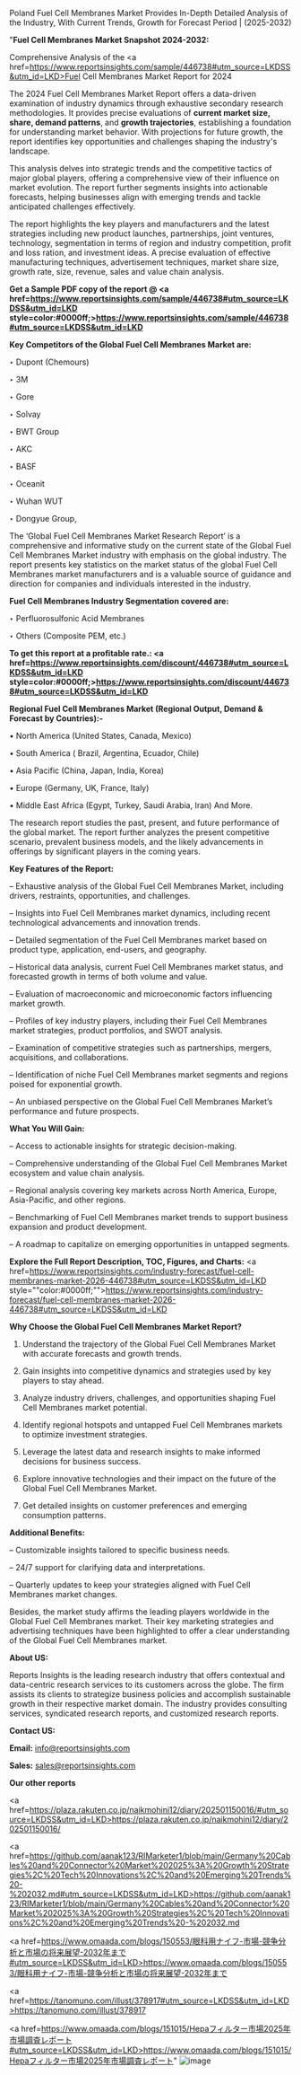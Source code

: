 Poland Fuel Cell Membranes Market Provides In-Depth Detailed Analysis of the Industry, With Current Trends, Growth for Forecast Period | (2025-2032)

"<strong>Fuel Cell Membranes Market Snapshot 2024-2032:</strong>

Comprehensive Analysis of the <a href=https://www.reportsinsights.com/sample/446738#utm_source=LKDSS&utm_id=LKD>Fuel Cell Membranes Market</a> Report for 2024

The 2024 Fuel Cell Membranes Market Report offers a data-driven examination of industry dynamics through exhaustive secondary research methodologies. It provides precise evaluations of <strong>current market size, share, demand patterns</strong>, and <strong>growth trajectories</strong>, establishing a foundation for understanding market behavior. With projections for future growth, the report identifies key opportunities and challenges shaping the industry's landscape.

This analysis delves into strategic trends and the competitive tactics of major global players, offering a comprehensive view of their influence on market evolution. The report further segments insights into actionable forecasts, helping businesses align with emerging trends and tackle anticipated challenges effectively.

The report highlights the key players and manufacturers and the latest strategies including new product launches, partnerships, joint ventures, technology, segmentation in terms of region and industry competition, profit and loss ration, and investment ideas. A precise evaluation of effective manufacturing techniques, advertisement techniques, market share size, growth rate, size, revenue, sales and value chain analysis.

<strong>Get a Sample PDF copy of the report @ <a href=https://www.reportsinsights.com/sample/446738#utm_source=LKDSS&utm_id=LKD style=color:#0000ff;>https://www.reportsinsights.com/sample/446738#utm_source=LKDSS&utm_id=LKD</a></strong>

<strong>Key Competitors of the Global Fuel Cell Membranes Market are:</strong>

‣ Dupont (Chemours)

‣ 3M

‣ Gore

‣ Solvay

‣ BWT Group

‣ AKC

‣ BASF

‣ Oceanit

‣ Wuhan WUT

‣ Dongyue Group,

The ‘Global Fuel Cell Membranes Market Research Report’ is a comprehensive and informative study on the current state of the Global Fuel Cell Membranes Market industry with emphasis on the global industry. The report presents key statistics on the market status of the global Fuel Cell Membranes market manufacturers and is a valuable source of guidance and direction for companies and individuals interested in the industry.

<strong>Fuel Cell Membranes Industry Segmentation covered are:</strong>

‣ Perfluorosulfonic Acid Membranes

‣ Others (Composite PEM, etc.)

<strong>To get this report at a profitable rate.: <a href=https://www.reportsinsights.com/discount/446738#utm_source=LKDSS&utm_id=LKD style=color:#0000ff;>https://www.reportsinsights.com/discount/446738#utm_source=LKDSS&utm_id=LKD</a></strong>

<strong>Regional Fuel Cell Membranes Market (Regional Output, Demand &amp; Forecast by Countries):-</strong>

• North America (United States, Canada, Mexico)

• South America ( Brazil, Argentina, Ecuador, Chile)

• Asia Pacific (China, Japan, India, Korea)

• Europe (Germany, UK, France, Italy)

• Middle East Africa (Egypt, Turkey, Saudi Arabia, Iran) And More.

The research report studies the past, present, and future performance of the global market. The report further analyzes the present competitive scenario, prevalent business models, and the likely advancements in offerings by significant players in the coming years.

<strong>Key Features of the Report:</strong>

– Exhaustive analysis of the Global Fuel Cell Membranes Market, including drivers, restraints, opportunities, and challenges.

– Insights into Fuel Cell Membranes market dynamics, including recent technological advancements and innovation trends.

– Detailed segmentation of the Fuel Cell Membranes market based on product type, application, end-users, and geography.

– Historical data analysis, current Fuel Cell Membranes market status, and forecasted growth in terms of both volume and value.

– Evaluation of macroeconomic and microeconomic factors influencing market growth.

– Profiles of key industry players, including their Fuel Cell Membranes market strategies, product portfolios, and SWOT analysis.

– Examination of competitive strategies such as partnerships, mergers, acquisitions, and collaborations.

– Identification of niche Fuel Cell Membranes market segments and regions poised for exponential growth.

– An unbiased perspective on the Global Fuel Cell Membranes Market’s performance and future prospects.

<strong>What You Will Gain:</strong>

– Access to actionable insights for strategic decision-making.

– Comprehensive understanding of the Global Fuel Cell Membranes Market ecosystem and value chain analysis.

– Regional analysis covering key markets across North America, Europe, Asia-Pacific, and other regions.

– Benchmarking of Fuel Cell Membranes market trends to support business expansion and product development.

– A roadmap to capitalize on emerging opportunities in untapped segments.

<strong>Explore the Full Report Description, TOC, Figures, and Charts:</strong>
<a href=https://www.reportsinsights.com/industry-forecast/fuel-cell-membranes-market-2026-446738#utm_source=LKDSS&utm_id=LKD style=""color:#0000ff;"">https://www.reportsinsights.com/industry-forecast/fuel-cell-membranes-market-2026-446738#utm_source=LKDSS&utm_id=LKD</a>

<strong>Why Choose the Global Fuel Cell Membranes Market Report?</strong>

1. Understand the trajectory of the Global Fuel Cell Membranes Market with accurate forecasts and growth trends.

2. Gain insights into competitive dynamics and strategies used by key players to stay ahead.

3. Analyze industry drivers, challenges, and opportunities shaping Fuel Cell Membranes market potential.

4. Identify regional hotspots and untapped Fuel Cell Membranes markets to optimize investment strategies.

5. Leverage the latest data and research insights to make informed decisions for business success.

6. Explore innovative technologies and their impact on the future of the Global Fuel Cell Membranes Market.

7. Get detailed insights on customer preferences and emerging consumption patterns.

<strong>Additional Benefits:</strong>

– Customizable insights tailored to specific business needs.

– 24/7 support for clarifying data and interpretations.

– Quarterly updates to keep your strategies aligned with Fuel Cell Membranes market changes.

Besides, the market study affirms the leading players worldwide in the Global Fuel Cell Membranes market. Their key marketing strategies and advertising techniques have been highlighted to offer a clear understanding of the Global Fuel Cell Membranes market.

<strong><strong>About US</strong>:</strong>

Reports Insights is the leading research industry that offers contextual and data-centric research services to its customers across the globe. The firm assists its clients to strategize business policies and accomplish sustainable growth in their respective market domain. The industry provides consulting services, syndicated research reports, and customized research reports.

<strong>Contact US:</strong>

<p class=><b>Email:</b> <a href=mailto:info@reportsinsights.com>info@reportsinsights.com</a></p>
<p class=><b>Sales:</b> <a href=mailto:sales@reportsinsights.com>sales@reportsinsights.com</a></p>

<strong>Our other reports</strong>

<a href=https://plaza.rakuten.co.jp/naikmohini12/diary/202501150016/#utm_source=LKDSS&utm_id=LKD>https://plaza.rakuten.co.jp/naikmohini12/diary/202501150016/</a>

<a href=https://github.com/aanak123/RIMarketer1/blob/main/Germany%20Cables%20and%20Connector%20Market%202025%3A%20Growth%20Strategies%2C%20Tech%20Innovations%2C%20and%20Emerging%20Trends%20-%202032.md#utm_source=LKDSS&utm_id=LKD>https://github.com/aanak123/RIMarketer1/blob/main/Germany%20Cables%20and%20Connector%20Market%202025%3A%20Growth%20Strategies%2C%20Tech%20Innovations%2C%20and%20Emerging%20Trends%20-%202032.md</a>

<a href=https://www.omaada.com/blogs/150553/眼科用ナイフ-市場-競争分析と市場の将来展望-2032年まで#utm_source=LKDSS&utm_id=LKD>https://www.omaada.com/blogs/150553/眼科用ナイフ-市場-競争分析と市場の将来展望-2032年まで</a>

<a href=https://tanomuno.com/illust/378917#utm_source=LKDSS&utm_id=LKD>https://tanomuno.com/illust/378917</a>

<a href=https://www.omaada.com/blogs/151015/Hepaフィルター市場2025年市場調査レポート#utm_source=LKDSS&utm_id=LKD>https://www.omaada.com/blogs/151015/Hepaフィルター市場2025年市場調査レポート</a>"
![image](https://github.com/user-attachments/assets/c9a9e626-71b7-479f-a551-5ab10285b834)
